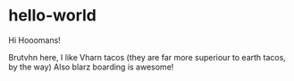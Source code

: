 # hello-world

Hi Hooomans!

Brutvhn here, I like Vharn tacos (they are far more superiour to earth tacos, by the way)
Also blarz boarding is awesome!
